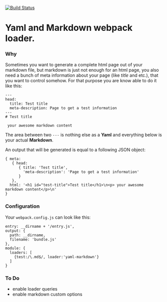 [![Build Status](https://travis-ci.org/zavalit/StaticHtmlWebpackPlugin.svg)](http://travis-ci.org/zavalit/StaticHtmlWebpackPlugin)

# Yaml and Markdown webpack loader.

### Why
Sometimes you want to generate a complete html page out of your markdown file, but markdown is just not enough for an html page, you also need a bunch of meta information about your page (like *title* and etc.), that you want to control somehow. For that purpose you are know able to do it like this:

```
---
head:
  title: Test title
  meta-description: Page to get a test information
---
# Test title

 your awesome markdown content

```
The area between two ```---``` is nothing else as a **Yaml** and everything below is your actual **Markdown**.

An output that will be generated is equal to a following JSON object:
```
{ meta:
   { head:
      { title: 'Test title',
        'meta-description': 'Page to get a test information'
      }
   },
  html: '<h1 id="test-title">Test title</h1>\n<p> your awesome markdown content</p>\n'
}
```

### Configuration

Your ```webpack.config.js``` can look like this:

```
entry: __dirname + '/entry.js',
output: {
  path: __dirname,
  filename: 'bundle.js'
},
module: {
  loaders: [
    {test:/\.md$/, loader:'yaml-markdown'}
  ]
}
```

### To Do

 - enable loader queries
 - enable markdown custom options
